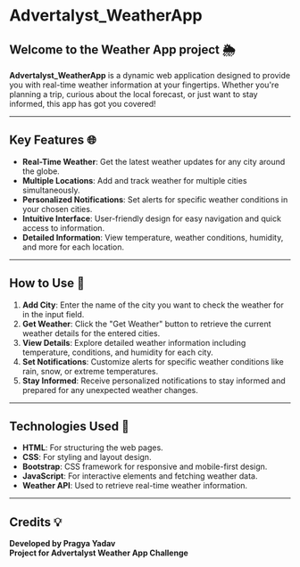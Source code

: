 # Advertalyst_WeatherApp

## Welcome to the Weather App project 🌦️

**Advertalyst_WeatherApp** is a dynamic web application designed to provide you with real-time weather information at your fingertips. Whether you're planning a trip, curious about the local forecast, or just want to stay informed, this app has got you covered!

---

## Key Features 🌐

- **Real-Time Weather**: Get the latest weather updates for any city around the globe.
- **Multiple Locations**: Add and track weather for multiple cities simultaneously.
- **Personalized Notifications**: Set alerts for specific weather conditions in your chosen cities.
- **Intuitive Interface**: User-friendly design for easy navigation and quick access to information.
- **Detailed Information**: View temperature, weather conditions, humidity, and more for each location.

---

## How to Use 📱

1. **Add City**: Enter the name of the city you want to check the weather for in the input field.
2. **Get Weather**: Click the "Get Weather" button to retrieve the current weather details for the entered cities.
3. **View Details**: Explore detailed weather information including temperature, conditions, and humidity for each city.
4. **Set Notifications**: Customize alerts for specific weather conditions like rain, snow, or extreme temperatures.
5. **Stay Informed**: Receive personalized notifications to stay informed and prepared for any unexpected weather changes.

---

## Technologies Used 🚀

- **HTML**: For structuring the web pages.
- **CSS**: For styling and layout design.
- **Bootstrap**: CSS framework for responsive and mobile-first design.
- **JavaScript**: For interactive elements and fetching weather data.
- **Weather API**: Used to retrieve real-time weather information.

---

## Credits 💡

**Developed by Pragya Yadav**  
**Project for Advertalyst Weather App Challenge**
